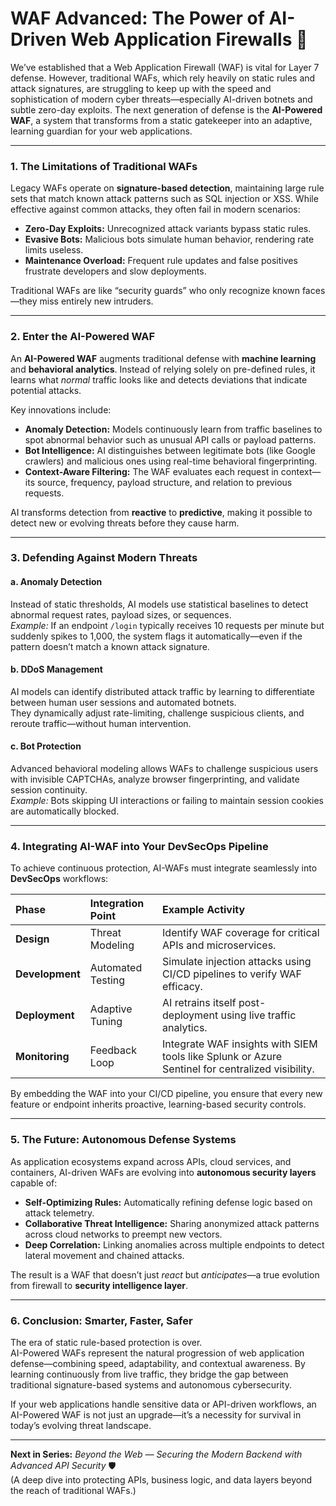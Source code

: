 # WAF Advanced: The Power of AI-Driven Web Application Firewalls 🤖

We’ve established that a Web Application Firewall (WAF) is vital for Layer 7 defense. However, traditional WAFs, which rely heavily on static rules and attack signatures, are struggling to keep up with the speed and sophistication of modern cyber threats—especially AI-driven botnets and subtle zero-day exploits. The next generation of defense is the **AI-Powered WAF**, a system that transforms from a static gatekeeper into an adaptive, learning guardian for your web applications.

---

### 1. The Limitations of Traditional WAFs

Legacy WAFs operate on **signature-based detection**, maintaining large rule sets that match known attack patterns such as SQL injection or XSS. While effective against common attacks, they often fail in modern scenarios:

* **Zero-Day Exploits:** Unrecognized attack variants bypass static rules.
* **Evasive Bots:** Malicious bots simulate human behavior, rendering rate limits useless.
* **Maintenance Overload:** Frequent rule updates and false positives frustrate developers and slow deployments.

Traditional WAFs are like “security guards” who only recognize known faces—they miss entirely new intruders.

---

### 2. Enter the AI-Powered WAF

An **AI-Powered WAF** augments traditional defense with **machine learning** and **behavioral analytics**. Instead of relying solely on pre-defined rules, it learns what *normal* traffic looks like and detects deviations that indicate potential attacks.

Key innovations include:

* **Anomaly Detection:** Models continuously learn from traffic baselines to spot abnormal behavior such as unusual API calls or payload patterns.
* **Bot Intelligence:** AI distinguishes between legitimate bots (like Google crawlers) and malicious ones using real-time behavioral fingerprinting.
* **Context-Aware Filtering:** The WAF evaluates each request in context—its source, frequency, payload structure, and relation to previous requests.

AI transforms detection from **reactive** to **predictive**, making it possible to detect new or evolving threats before they cause harm.

---

### 3. Defending Against Modern Threats

#### **a. Anomaly Detection**
Instead of static thresholds, AI models use statistical baselines to detect abnormal request rates, payload sizes, or sequences.  
*Example:* If an endpoint `/login` typically receives 10 requests per minute but suddenly spikes to 1,000, the system flags it automatically—even if the pattern doesn’t match a known attack signature.

#### **b. DDoS Management**
AI models can identify distributed attack traffic by learning to differentiate between human user sessions and automated botnets.  
They dynamically adjust rate-limiting, challenge suspicious clients, and reroute traffic—without human intervention.

#### **c. Bot Protection**
Advanced behavioral modeling allows WAFs to challenge suspicious users with invisible CAPTCHAs, analyze browser fingerprinting, and validate session continuity.  
*Example:* Bots skipping UI interactions or failing to maintain session cookies are automatically blocked.

---

### 4. Integrating AI-WAF into Your DevSecOps Pipeline

To achieve continuous protection, AI-WAFs must integrate seamlessly into **DevSecOps** workflows:

| Phase | Integration Point | Example Activity |
| :--- | :--- | :--- |
| **Design** | Threat Modeling | Identify WAF coverage for critical APIs and microservices. |
| **Development** | Automated Testing | Simulate injection attacks using CI/CD pipelines to verify WAF efficacy. |
| **Deployment** | Adaptive Tuning | AI retrains itself post-deployment using live traffic analytics. |
| **Monitoring** | Feedback Loop | Integrate WAF insights with SIEM tools like Splunk or Azure Sentinel for centralized visibility. |

By embedding the WAF into your CI/CD pipeline, you ensure that every new feature or endpoint inherits proactive, learning-based security controls.

---

### 5. The Future: Autonomous Defense Systems

As application ecosystems expand across APIs, cloud services, and containers, AI-driven WAFs are evolving into **autonomous security layers** capable of:

* **Self-Optimizing Rules:** Automatically refining defense logic based on attack telemetry.
* **Collaborative Threat Intelligence:** Sharing anonymized attack patterns across cloud networks to preempt new vectors.
* **Deep Correlation:** Linking anomalies across multiple endpoints to detect lateral movement and chained attacks.

The result is a WAF that doesn’t just *react* but *anticipates*—a true evolution from firewall to **security intelligence layer**.

---

### 6. Conclusion: Smarter, Faster, Safer

The era of static rule-based protection is over.  
AI-Powered WAFs represent the natural progression of web application defense—combining speed, adaptability, and contextual awareness. By learning continuously from live traffic, they bridge the gap between traditional signature-based systems and autonomous cybersecurity.

If your web applications handle sensitive data or API-driven workflows, an AI-Powered WAF is not just an upgrade—it’s a necessity for survival in today’s evolving threat landscape.

---

**Next in Series:** *Beyond the Web — Securing the Modern Backend with Advanced API Security* 🛡️  
(A deep dive into protecting APIs, business logic, and data layers beyond the reach of traditional WAFs.)

